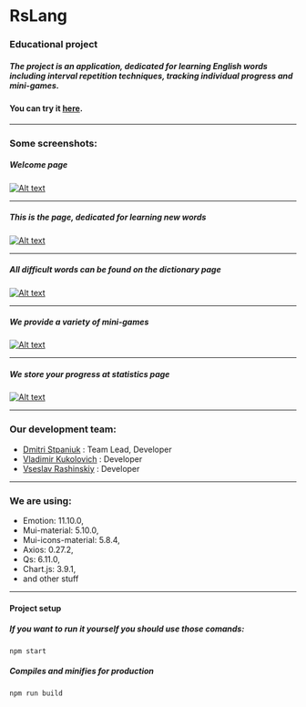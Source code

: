 # RsLang

### Educational project

##### The project is an application, dedicated for learning English words including interval repetition techniques, tracking individual progress and mini-games.

#### You can try it [here](https://rslang-dmitristpaniuk.netlify.app/).

<hr>

### Some screenshots:

##### Welcome page

[![Alt text](https://i.ibb.co/tQh3NLk/image.png)](https://ibb.co/9H6nmRC)

<hr>

##### This is the page, dedicated for learning new words

[![Alt text](https://i.ibb.co/0njpTJz/image.png)](https://ibb.co/jw9vfWP)

<hr>

##### All difficult words can be found on the dictionary page

[![Alt text](https://i.ibb.co/3YdT30K/image.png)](https://ibb.co/NntfXN9)

<hr>

##### We provide a variety of mini-games

[![Alt text](https://i.ibb.co/bPBVSNF/image.png)](https://ibb.co/sRH0wWj)

<hr>

##### We store your progress at statistics page

[![Alt text](https://i.ibb.co/nzkbVgB/image.png)](https://ibb.co/1R1Yvyv)

<hr>

### Our development team:

- [Dmitri Stpaniuk](https://github.com/dmitriStpaniuk) : Team Lead, Developer
- [Vladimir Kukolovich](https://github.com/VladimirKukolovich) : Developer
- [Vseslav Rashinskiy](https://github.com/lopyx191) : Developer

<hr>

### We are using:

- Emotion: 11.10.0,
- Mui-material: 5.10.0,
- Mui-icons-material: 5.8.4,
- Axios: 0.27.2,
- Qs: 6.11.0,
- Chart.js: 3.9.1,
- and other stuff

<hr>

#### Project setup

##### If you want to run it yourself you should use those comands:

```
npm start
```

##### Compiles and minifies for production

```
npm run build
```